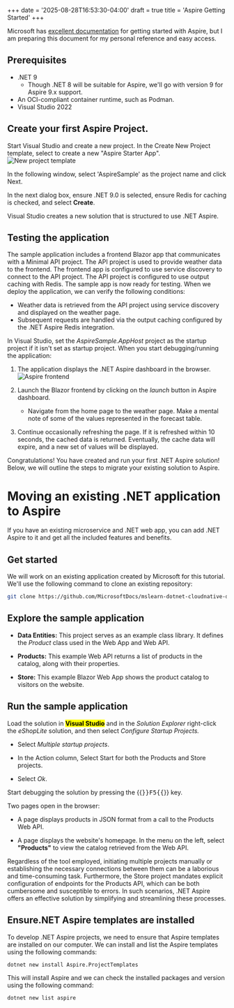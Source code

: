 +++ 
date = '2025-08-28T16:53:30-04:00' 
draft = true 
title = 'Aspire Getting Started' 
+++

Microsoft has [excellent documentation](https://learn.microsoft.com/en-us/dotnet/aspire/get-started/build-your-first-aspire-app?tabs=windows&pivots=visual-studio) for getting started with Aspire, but I am preparing this document for my personal reference and easy access.

## Prerequisites

- .NET 9
  - Though .NET 8 will be suitable for Aspire, we'll go with version 9 for Aspire 9.x support.
- An OCI-compliant container runtime, such as Podman.
- Visual Studio 2022

## Create your first Aspire Project.

Start Visual Studio and create a new project. In the Create New Project template, select to create a new "Aspire Starter App". ![New project template](https://learn.microsoft.com/en-us/dotnet/aspire/docs/media/aspire-templates.png)

In the following window, select 'AspireSample' as the project name and click Next.

In the next dialog box, ensure .NET 9.0 is selected, ensure Redis for caching is checked, and select **Create**.

Visual Studio creates a new solution that is structured to use .NET Aspire.

## Testing the application

The sample application includes a frontend Blazor app that communicates with a Minimal API project. The API project is used to provide weather data to the frontend. The frontend app is configured to use service discovery to connect to the API project. The API project is configured to use output caching with Redis. The sample app is now ready for testing. When we deploy the application, we can verify the following conditions:

- Weather data is retrieved from the API project using service discovery and displayed on the weather page.
- Subsequent requests are handled via the output caching configured by the .NET Aspire Redis integration.

In Visual Studio, set the *AspireSample.AppHost* project as the startup project if it isn't set as startup project. When you start debugging/running the application:

1. The application displays the .NET Aspire dashboard in the browser. ![Aspire frontend](https://learn.microsoft.com/en-us/dotnet/aspire/docs/get-started/media/aspire-dashboard-webfrontend.png\#lightbox)

2. Launch the Blazor frontend by clicking on the *launch* button in Aspire dashboard.
   
   - Navigate from the home page to the weather page. Make a mental note of some of the values represented in the forecast table.

3. Continue occasionally refreshing the page. If it is refreshed within 10 seconds, the cached data is returned. Eventually, the cache data will expire, and a new set of values will be displayed.

Congratulations! You have created and run your first .NET Aspire solution! Below, we will outline the steps to migrate your existing solution to Aspire.

# Moving an existing .NET application to Aspire

If you have an existing microservice and .NET web app, you can add .NET Aspire to it and get all the included features and benefits.

## Get started

We will work on an existing application created by Microsoft for this tutorial. We'll use the following command to clone an existing repository:

```bash
git clone https://github.com/MicrosoftDocs/mslearn-dotnet-cloudnative-devops.git eShopLite
```

## Explore the sample application

- **Data Entities:** This project serves as an example class library. It defines the *Product* class used in the Web App and Web API.

- **Products:** This example Web API returns a list of products in the catalog, along with their properties.

- **Store:** This example Blazor Web App shows the product catalog to visitors on the website.

## Run the sample application

Load the solution in **<mark>Visual Studio</mark>** and in the *Solution Explorer* right-click the *eShopLite* solution, and then select *Configure Startup Projects.*

- Select *Multiple startup projects*.

- In the Action column, Select Start for both the Products and Store projects.

- Select *Ok*.

Start debugging the solution by pressing the {{<kbd>}}F5{{</kbd>}} key.

Two pages open in the browser:

- A page displays products in JSON format from a call to the Products Web API.

- A page displays the website's homepage. In the menu on the left, select **"Products"** to view the catalog retrieved from the Web API.



Regardless of the tool employed, initiating multiple projects manually or establishing the necessary connections between them can be a laborious and time-consuming task. Furthermore, the Store project mandates explicit configuration of endpoints for the Products API, which can be both cumbersome and susceptible to errors. In such scenarios, .NET Aspire offers an effective solution by simplifying and streamlining these processes.

## Ensure.NET Aspire templates are installed

To develop .NET Aspire projects, we need to ensure that Aspire templates are installed on our computer. We can install and list the Aspire templates using the following commands:

```bash
dotnet new install Aspire.ProjectTemplates
```

This will install Aspire and we can check the installed packages and version using the following command:

```bash
dotnet new list aspire
```
